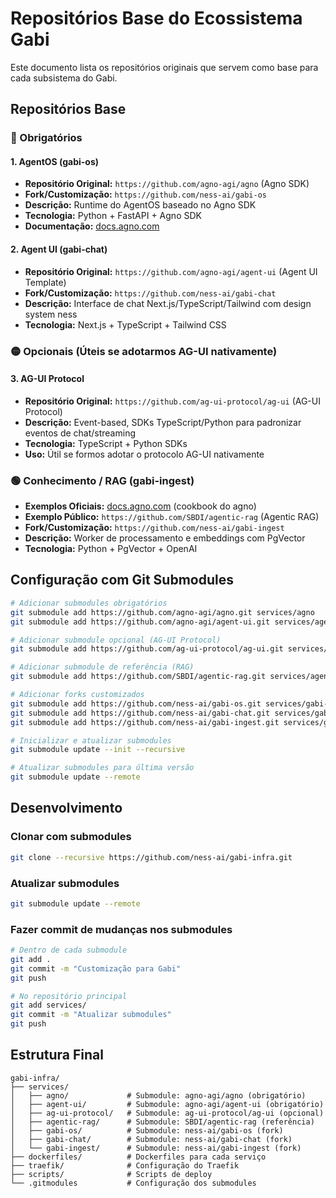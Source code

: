 # Repositórios Base do Ecossistema Gabi

Este documento lista os repositórios originais que servem como base para cada subsistema do Gabi.

## Repositórios Base

### 🔴 Obrigatórios

#### 1. AgentOS (gabi-os)
- **Repositório Original:** `https://github.com/agno-agi/agno` (Agno SDK)
- **Fork/Customização:** `https://github.com/ness-ai/gabi-os`
- **Descrição:** Runtime do AgentOS baseado no Agno SDK
- **Tecnologia:** Python + FastAPI + Agno SDK
- **Documentação:** [docs.agno.com](https://docs.agno.com)

#### 2. Agent UI (gabi-chat)
- **Repositório Original:** `https://github.com/agno-agi/agent-ui` (Agent UI Template)
- **Fork/Customização:** `https://github.com/ness-ai/gabi-chat`
- **Descrição:** Interface de chat Next.js/TypeScript/Tailwind com design system ness
- **Tecnologia:** Next.js + TypeScript + Tailwind CSS

### 🟡 Opcionais (Úteis se adotarmos AG-UI nativamente)

#### 3. AG-UI Protocol
- **Repositório Original:** `https://github.com/ag-ui-protocol/ag-ui` (AG-UI Protocol)
- **Descrição:** Event-based, SDKs TypeScript/Python para padronizar eventos de chat/streaming
- **Tecnologia:** TypeScript + Python SDKs
- **Uso:** Útil se formos adotar o protocolo AG-UI nativamente

### 🟢 Conhecimento / RAG (gabi-ingest)
- **Exemplos Oficiais:** [docs.agno.com](https://docs.agno.com) (cookbook do agno)
- **Exemplo Público:** `https://github.com/SBDI/agentic-rag` (Agentic RAG)
- **Fork/Customização:** `https://github.com/ness-ai/gabi-ingest`
- **Descrição:** Worker de processamento e embeddings com PgVector
- **Tecnologia:** Python + PgVector + OpenAI

## Configuração com Git Submodules

```bash
# Adicionar submodules obrigatórios
git submodule add https://github.com/agno-agi/agno.git services/agno
git submodule add https://github.com/agno-agi/agent-ui.git services/agent-ui

# Adicionar submodule opcional (AG-UI Protocol)
git submodule add https://github.com/ag-ui-protocol/ag-ui.git services/ag-ui-protocol

# Adicionar submodule de referência (RAG)
git submodule add https://github.com/SBDI/agentic-rag.git services/agentic-rag

# Adicionar forks customizados
git submodule add https://github.com/ness-ai/gabi-os.git services/gabi-os
git submodule add https://github.com/ness-ai/gabi-chat.git services/gabi-chat
git submodule add https://github.com/ness-ai/gabi-ingest.git services/gabi-ingest

# Inicializar e atualizar submodules
git submodule update --init --recursive

# Atualizar submodules para última versão
git submodule update --remote
```

## Desenvolvimento

### Clonar com submodules
```bash
git clone --recursive https://github.com/ness-ai/gabi-infra.git
```

### Atualizar submodules
```bash
git submodule update --remote
```

### Fazer commit de mudanças nos submodules
```bash
# Dentro de cada submodule
git add .
git commit -m "Customização para Gabi"
git push

# No repositório principal
git add services/
git commit -m "Atualizar submodules"
git push
```

## Estrutura Final

```
gabi-infra/
├── services/
│   ├── agno/             # Submodule: agno-agi/agno (obrigatório)
│   ├── agent-ui/         # Submodule: agno-agi/agent-ui (obrigatório)
│   ├── ag-ui-protocol/   # Submodule: ag-ui-protocol/ag-ui (opcional)
│   ├── agentic-rag/      # Submodule: SBDI/agentic-rag (referência)
│   ├── gabi-os/          # Submodule: ness-ai/gabi-os (fork)
│   ├── gabi-chat/        # Submodule: ness-ai/gabi-chat (fork)
│   └── gabi-ingest/      # Submodule: ness-ai/gabi-ingest (fork)
├── dockerfiles/          # Dockerfiles para cada serviço
├── traefik/              # Configuração do Traefik
├── scripts/              # Scripts de deploy
└── .gitmodules           # Configuração dos submodules
```
